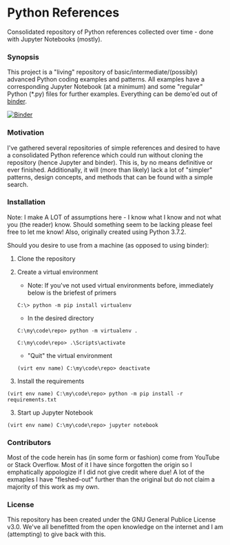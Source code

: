 # Python References
Consolidated repository of Python references collected over time - done with Jupyter Notebooks (mostly).

### Synopsis
This project is a "living" repository of basic/intermediate/(possibly) advanced Python coding examples and patterns.  All examples have a corresponding Jupyter Notebook (at a minimum) and some "regular" Python (*.py) files for further examples.  Everything can be demo'ed out of [binder](https://mybinder.org/).

[![Binder](https://mybinder.org/badge_logo.svg)](https://mybinder.org/v2/gh/KyleEgland/python_references/master)

### Motivation
I've gathered several repositories of simple references and desired to have a consolidated Python reference which could run without cloning the repository (hence Jupyter and binder).  This is, by no means definitive or ever finished.  Additionally, it will (more than likely) lack a lot of "simpler" patterns, design concepts, and methods that can be found with a simple search.

### Installation
Note:  I make A LOT of assumptions here - I know what I know and not what you (the reader) know.  Should something seem to be lacking please feel free to let me know!  Also, originally created using Python 3.7.2.

Should you desire to use from a machine (as opposed to using binder):

1.  Clone the repository

2.  Create a virtual environment

    * Note: If you've not used virtual environments before, immediately below is the briefest of primers

	```C:\> python -m pip install virtualenv```

	* In the desired directory

	```C:\my\code\repo> python -m virtualenv .```

	```C:\my\code\repo> .\Scripts\activate```

	* "Quit" the virtual environment

	```(virt env name) C:\my\code\repo> deactivate```

3.  Install the requirements

```(virt env name) C:\my\code\repo> python -m pip install -r requirements.txt```

3.  Start up Jupyter Notebook

```(virt env name) C:\my\code\repo> jupyter notebook```

### Contributors
Most of the code herein has (in some form or fashion) come from YouTube or Stack Overflow.  Most of it I have since forgotten the origin so I emphatically appologize if I did not give credit where due!  A lot of the exmaples I have "fleshed-out" further than the original but do not claim a majority of this work as my own.

### License
This repository has been created under the GNU General Publice License v3.0.  We've all benefitted from the open knowledge on the internet and I am (attempting) to give back with this.
